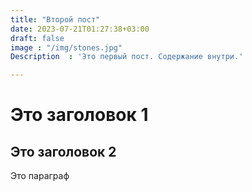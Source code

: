 ```yaml
---
title: "Второй пост"
date: 2023-07-21T01:27:38+03:00
draft: false
image : "/img/stones.jpg"
Description  : 'Это первый пост. Содержание внутри.'

---
```


# Это заголовок 1
## Это заголовок 2

Это параграф